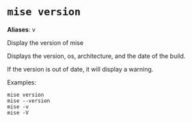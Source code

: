# `mise version`

**Aliases**: v

Display the version of mise

Displays the version, os, architecture, and the date of the build.

If the version is out of date, it will display a warning.

Examples:

    mise version
    mise --version
    mise -v
    mise -V

